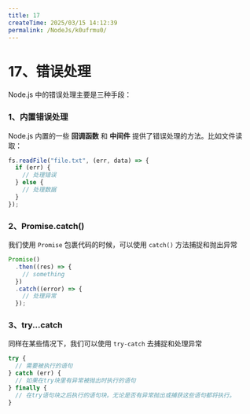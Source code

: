 ```yaml
---
title: 17
createTime: 2025/03/15 14:12:39
permalink: /NodeJs/k0ufrmu0/
---
```

# 17、错误处理

Node.js 中的错误处理主要是三种手段：

### 1、内置错误处理

Node.js 内置的一些 **回调函数** 和 **中间件** 提供了错误处理的方法。比如文件读取：

```javascript
fs.readFile("file.txt", (err, data) => {
  if (err) {
    // 处理错误
  } else {
    // 处理数据
  }
});
```

### 2、Promise.catch()

我们使用 `Promise` 包裹代码的时候，可以使用 `catch()` 方法捕捉和抛出异常

```js
Promise()
  .then((res) => {
    // something
  })
  .catch((error) => {
    // 处理异常
  });
```

### 3、try...catch

同样在某些情况下，我们可以使用 `try-catch` 去捕捉和处理异常

```js
try {
  // 需要被执行的语句
} catch (err) {
  // 如果在try块里有异常被抛出时执行的语句
} finally {
  // 在try语句块之后执行的语句块。无论是否有异常抛出或捕获这些语句都将执行。
}
```

